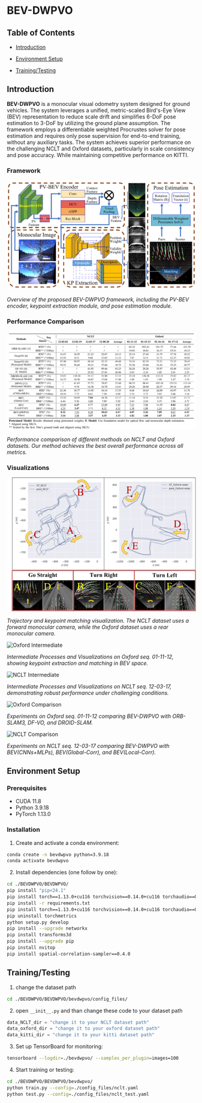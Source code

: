 # BEV-DWPVO

## Table of Contents

- [Introduction](#Introduction)

- [Environment Setup](#environment-setup)

- [Training/Testing](#trainingtesting)

## Introduction

**BEV-DWPVO** is a monocular visual odometry system designed for ground vehicles. The system leverages a unified, metric-scaled Bird's-Eye View (BEV) representation to reduce scale drift and simplifies 6-DoF pose estimation to 3-DoF by utilizing the ground plane assumption. The framework employs a differentiable weighted Procrustes solver for pose estimation and requires only pose supervision for end-to-end training, without any auxiliary tasks. The system achieves superior performance on the challenging NCLT and Oxford datasets, particularly in scale consistency and pose accuracy. While maintaining competitive performance on KITTI.

### Framework
![System framework](./figs/BEV-DWPVO.jpg)

*Overview of the proposed BEV-DWPVO framework, including the PV-BEV encoder, keypoint extraction module, and pose estimation module.*

### Performance Comparison
![NCLT Comparison](./figs/Performance_comparison.png)

*Performance comparison of different methods on NCLT and Oxford datasets. Our method achieves the best overall performance across all metrics.*

### Visualizations
![Qualitative Analysis](./figs/qualitative.png)

*Trajectory and keypoint matching visualization. The NCLT dataset uses a forward monocular camera, while the Oxford dataset uses a rear monocular camera.*

![Oxford Intermediate](./figs/oxford_intermediate.gif)

*Intermediate Processes and Visualizations on Oxford seq. 01-11-12, showing keypoint extraction and matching in BEV space.*

![NCLT Intermediate](./figs/nclt_intermediate.gif)

*Intermediate Processes and Visualizations on NCLT seq. 12-03-17, demonstrating robust performance under challenging conditions.*

![Oxford Comparison](./figs/oxford_comparison.gif)

*Experiments on Oxford seq. 01-11-12 comparing BEV-DWPVO with ORB-SLAM3, DF-VO, and DROID-SLAM.*

![NCLT Comparison](./figs/nclt_comparison.gif)

*Experiments on NCLT seq. 12-03-17 comparing BEV-DWPVO with BEV(CNNs+MLPs), BEV(Global-Corr), and BEV(Local-Corr).*

## Environment Setup

### Prerequisites
- CUDA 11.8
- Python 3.9.18
- PyTorch 1.13.0

### Installation
1. Create and activate a conda environment:
```bash
conda create -n bevdwpvo python=3.9.18
conda activate bevdwpvo
```

2. Install dependencies (one follow by one):
```bash
cd ./BEVDWPVO/BEVDWPVO/
pip install "pip<24.1"
pip install torch==1.13.0+cu116 torchvision==0.14.0+cu116 torchaudio==0.13.0 --extra-index-url https://download.pytorch.org/whl/cu116
pip install -r requirements.txt
pip install torch==1.13.0+cu116 torchvision==0.14.0+cu116 torchaudio==0.13.0 --extra-index-url https://download.pytorch.org/whl/cu116
pip uninstall torchmetrics
python setup.py develop
pip install --upgrade networkx
pip install transforms3d
pip install --upgrade pip
pip install nvitop
pip install spatial-correlation-sampler==0.4.0
```

## Training/Testing

1. change the dataset path
```bash
cd ./BEVDWPVO/BEVDWPVO/bevdwpvo/config_files/
```

2. open `__init__.py` and than change these code to your dataset path
```python
data_NCLT_dir = "change it to your NCLT dataset path"  
data_oxford_dir = "change it to your oxford dataset path"  
data_kitti_dir = "change it to your kitti dataset path"  
```

3. Set up TensorBoard for monitoring:
```bash
tensorboard --logdir=./bevdwpvo/ --samples_per_plugin=images=100
```

4. Start training or testing:
```bash
cd ./BEVDWPVO/BEVDWPVO/bevdwpvo/
python train.py --config=./config_files/nclt.yaml
python test.py --config=./config_files/nclt_test.yaml
```
